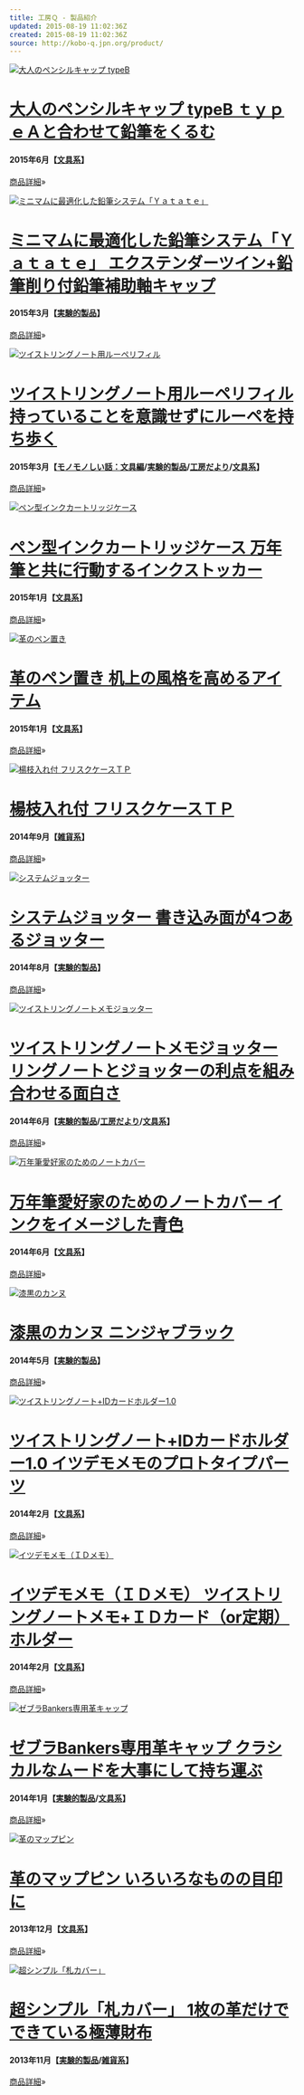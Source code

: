 ```yaml
---
title: 工房Ｑ - 製品紹介
updated: 2015-08-19 11:02:36Z
created: 2015-08-19 11:02:36Z
source: http://kobo-q.jpn.org/product/
---
```


[![大人のペンシルキャップ typeB](../_resources/a0a7e623da137dfceefe426a5af37676.jpg)](http://kobo-q.jpn.org/product/000330.php)

# [大人のペンシルキャップ typeB ｔｙｐｅＡと合わせて鉛筆をくるむ](http://kobo-q.jpn.org/product/000330.php)

#### 2015年6月【[文具系](http://kobo-q.jpn.org/product/stationery/)】

[商品詳細](http://kobo-q.jpn.org/product/000330.php)»

[![ミニマムに最適化した鉛筆システム「Ｙａｔａｔｅ」](../_resources/69039e37640e3d499f11fef513badb4a.jpg)](http://kobo-q.jpn.org/product/000324.php)

# [ミニマムに最適化した鉛筆システム「Ｙａｔａｔｅ」 エクステンダーツイン+鉛筆削り付鉛筆補助軸キャップ](http://kobo-q.jpn.org/product/000324.php)

#### 2015年3月【[実験的製品](http://kobo-q.jpn.org/product/pilot/)】

[商品詳細](http://kobo-q.jpn.org/product/000324.php)»

[![ツイストリングノート用ルーペリフィル](../_resources/5fc93a0d10ad14c180867449818a4953.jpg)](http://kobo-q.jpn.org/product/000321.php)

# [ツイストリングノート用ルーペリフィル 持っていることを意識せずにルーペを持ち歩く](http://kobo-q.jpn.org/product/000321.php)

#### 2015年3月【[モノモノしい話：文具編](http://kobo-q.jpn.org/blog/stationery/)/[実験的製品](http://kobo-q.jpn.org/product/pilot/)/[工房だより](http://kobo-q.jpn.org/blog/)/[文具系](http://kobo-q.jpn.org/product/stationery/)】

[商品詳細](http://kobo-q.jpn.org/product/000321.php)»

[![ペン型インクカートリッジケース](../_resources/e8f13f4f7f48b6e125f3614b26bc7b1d.jpg)](http://kobo-q.jpn.org/product/000314.php)

# [ペン型インクカートリッジケース 万年筆と共に行動するインクストッカー](http://kobo-q.jpn.org/product/000314.php)

#### 2015年1月【[文具系](http://kobo-q.jpn.org/product/stationery/)】

[商品詳細](http://kobo-q.jpn.org/product/000314.php)»

[![革のペン置き](../_resources/0868888042fb1fbc61b95793509c8511.jpg)](http://kobo-q.jpn.org/product/000312.php)

# [革のペン置き 机上の風格を高めるアイテム](http://kobo-q.jpn.org/product/000312.php)

#### 2015年1月【[文具系](http://kobo-q.jpn.org/product/stationery/)】

[商品詳細](http://kobo-q.jpn.org/product/000312.php)»

[![楊枝入れ付 フリスクケースＴＰ](../_resources/191aaa454ae651d13a8d355478f5e1d1.jpg)](http://kobo-q.jpn.org/product/000301.php)

# [楊枝入れ付 フリスクケースＴＰ](http://kobo-q.jpn.org/product/000301.php)

#### 2014年9月【[雑貨系](http://kobo-q.jpn.org/product/sundries/)】

[商品詳細](http://kobo-q.jpn.org/product/000301.php)»

[![システムジョッター](../_resources/861de3b6147ac1a5525d754aa4f9bd77.jpg)](http://kobo-q.jpn.org/product/pilot/000297.php)

# [システムジョッター 書き込み面が4つあるジョッター](http://kobo-q.jpn.org/product/pilot/000297.php)

#### 2014年8月【[実験的製品](http://kobo-q.jpn.org/product/pilot/)】

[商品詳細](http://kobo-q.jpn.org/product/pilot/000297.php)»

[![ツイストリングノートメモジョッター](../_resources/6836608f9512053888ba0b083d00ad78.jpg)](http://kobo-q.jpn.org/product/000288.php)

# [ツイストリングノートメモジョッター リングノートとジョッターの利点を組み合わせる面白さ](http://kobo-q.jpn.org/product/000288.php)

#### 2014年6月【[実験的製品](http://kobo-q.jpn.org/product/pilot/)/[工房だより](http://kobo-q.jpn.org/blog/)/[文具系](http://kobo-q.jpn.org/product/stationery/)】

[商品詳細](http://kobo-q.jpn.org/product/000288.php)»

[![万年筆愛好家のためのノートカバー](../_resources/7ab2d2dd93d123d112184986a6c0f460.jpg)](http://kobo-q.jpn.org/product/000286.php)

# [万年筆愛好家のためのノートカバー インクをイメージした青色](http://kobo-q.jpn.org/product/000286.php)

#### 2014年6月【[文具系](http://kobo-q.jpn.org/product/stationery/)】

[商品詳細](http://kobo-q.jpn.org/product/000286.php)»

[![漆黒のカンヌ](../_resources/457d9f52468cf5eda1ff320dafefd354.jpg)](http://kobo-q.jpn.org/product/000277.php)

# [漆黒のカンヌ ニンジャブラック](http://kobo-q.jpn.org/product/000277.php)

#### 2014年5月【[実験的製品](http://kobo-q.jpn.org/product/pilot/)】

[商品詳細](http://kobo-q.jpn.org/product/000277.php)»

[![ツイストリングノート+IDカードホルダー1.0](../_resources/8808846f6fcb5f4eb138497aaf12ab85.jpg)](http://kobo-q.jpn.org/product/000265.php)

# [ツイストリングノート+IDカードホルダー1.0 イツデモメモのプロトタイプパーツ](http://kobo-q.jpn.org/product/000265.php)

#### 2014年2月【[文具系](http://kobo-q.jpn.org/product/stationery/)】

[商品詳細](http://kobo-q.jpn.org/product/000265.php)»

[![イツデモメモ（ＩＤメモ）](../_resources/4252efd660743431f966522b7a7e0872.jpg)](http://kobo-q.jpn.org/product/000264.php)

# [イツデモメモ（ＩＤメモ） ツイストリングノートメモ+ＩＤカード（or定期）ホルダー](http://kobo-q.jpn.org/product/000264.php)

#### 2014年2月【[文具系](http://kobo-q.jpn.org/product/stationery/)】

[商品詳細](http://kobo-q.jpn.org/product/000264.php)»

[![ゼブラBankers専用革キャップ](../_resources/fbb89d9d7ceee4aa98947aaf0e9dd693.jpg)](http://kobo-q.jpn.org/product/000254.php)

# [ゼブラBankers専用革キャップ クラシカルなムードを大事にして持ち運ぶ](http://kobo-q.jpn.org/product/000254.php)

#### 2014年1月【[実験的製品](http://kobo-q.jpn.org/product/pilot/)/[文具系](http://kobo-q.jpn.org/product/stationery/)】

[商品詳細](http://kobo-q.jpn.org/product/000254.php)»

[![革のマップピン](../_resources/7d4ffec1228839c10d2d13c44b9041c6.jpg)](http://kobo-q.jpn.org/product/000245.php)

# [革のマップピン いろいろなものの目印に](http://kobo-q.jpn.org/product/000245.php)

#### 2013年12月【[文具系](http://kobo-q.jpn.org/product/stationery/)】

[商品詳細](http://kobo-q.jpn.org/product/000245.php)»

[![超シンプル「札カバー」](../_resources/18b220d07a115464be89b879bd420ac0.jpg)](http://kobo-q.jpn.org/product/000221.php)

# [超シンプル「札カバー」 1枚の革だけでできている極薄財布](http://kobo-q.jpn.org/product/000221.php)

#### 2013年11月【[実験的製品](http://kobo-q.jpn.org/product/pilot/)/[雑貨系](http://kobo-q.jpn.org/product/sundries/)】

[商品詳細](http://kobo-q.jpn.org/product/000221.php)»